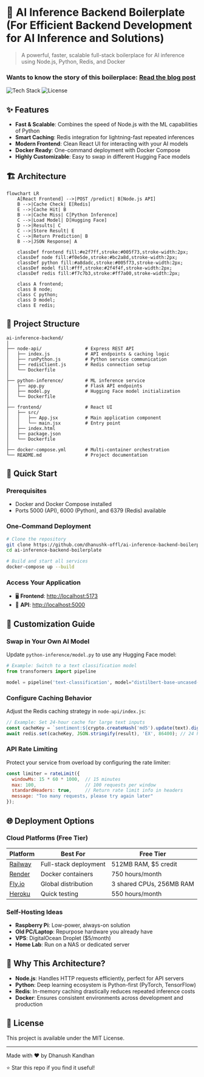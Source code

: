 # 🚀 AI Inference Backend Boilerplate (For Efficient Backend Development for AI Inference and Solutions) 

> A powerful, faster, scalable full-stack boilerplace for AI inference using Node.js, Python, Redis, and Docker

### Wants to know the story of this boilerplace: [Read the blog post](https://itzmedhanu.medium.com/how-i-accidentally-built-a-rocket-ship-while-building-an-ai-backend-d61e9d00add4)

![Tech Stack](https://img.shields.io/badge/Stack-Node.js%20%7C%20Python%20%7C%20Redis%20%7C%20Docker-blue)
![License](https://img.shields.io/badge/License-MIT-green)

## ✨ Features

- **Fast & Scalable**: Combines the speed of Node.js with the ML capabilities of Python
- **Smart Caching**: Redis integration for lightning-fast repeated inferences
- **Modern Frontend**: Clean React UI for interacting with your AI models
- **Docker Ready**: One-command deployment with Docker Compose
- **Highly Customizable**: Easy to swap in different Hugging Face models

## 🏗️ Architecture

```mermaid
flowchart LR
    A[React Frontend] -->|POST /predict| B[Node.js API]
    B -->|Cache Check| E[Redis]
    E -->|Cache Hit| B
    B -->|Cache Miss| C[Python Inference]
    C -->|Load Model| D[Hugging Face]
    D -->|Results| C
    C -->|Store Result| E
    C -->|Return Prediction| B
    B -->|JSON Response| A

    classDef frontend fill:#e2f7ff,stroke:#005f73,stroke-width:2px;
    classDef node fill:#f0e5de,stroke:#bc2a8d,stroke-width:2px;
    classDef python fill:#a8dadc,stroke:#005f73,stroke-width:2px;
    classDef model fill:#fff,stroke:#2f4f4f,stroke-width:2px;
    classDef redis fill:#f7c7b3,stroke:#ff7a00,stroke-width:2px;

    class A frontend;
    class B node;
    class C python;
    class D model;
    class E redis;
```

## 📂 Project Structure

```
ai-inference-backend/
│
├── node-api/                # Express REST API
│   ├── index.js             # API endpoints & caching logic
│   ├── runPython.js         # Python service communication
│   ├── redisClient.js       # Redis connection setup
│   └── Dockerfile           
│
├── python-inference/        # ML inference service
│   ├── app.py               # Flask API endpoints
│   ├── model.py             # Hugging Face model initialization
│   └── Dockerfile           
│
├── frontend/                # React UI
│   ├── src/
│   │   ├── App.jsx          # Main application component
│   │   └── main.jsx         # Entry point
│   ├── index.html           
│   ├── package.json         
│   └── Dockerfile           
│
├── docker-compose.yml       # Multi-container orchestration
└── README.md                # Project documentation
```

## 🚀 Quick Start

### Prerequisites

- Docker and Docker Compose installed
- Ports 5000 (API), 6000 (Python), and 6379 (Redis) available

### One-Command Deployment

```bash
# Clone the repository
git clone https://github.com/dhanushk-offl/ai-inference-backend-boilerplate.git
cd ai-inference-backend-boilerplate

# Build and start all services
docker-compose up --build
```

### Access Your Application

- 🖥️ **Frontend**: [http://localhost:5173](http://localhost:5173)
- 🔌 **API**: [http://localhost:5000](http://localhost:5000)

## 🔧 Customization Guide

### Swap in Your Own AI Model

Update `python-inference/model.py` to use any Hugging Face model:

```python
# Example: Switch to a text classification model
from transformers import pipeline

model = pipeline('text-classification', model="distilbert-base-uncased-finetuned-sst-2-english")
```

### Configure Caching Behavior

Adjust the Redis caching strategy in `node-api/index.js`:

```js
// Example: Set 24-hour cache for large text inputs
const cacheKey = `sentiment:${crypto.createHash('md5').update(text).digest('hex')}`;
await redis.set(cacheKey, JSON.stringify(result), 'EX', 86400); // 24 hours
```

### API Rate Limiting

Protect your service from overload by configuring the rate limiter:

```js
const limiter = rateLimit({
  windowMs: 15 * 60 * 1000,  // 15 minutes
  max: 100,                  // 100 requests per window
  standardHeaders: true,     // Return rate limit info in headers
  message: "Too many requests, please try again later"
});
```

## 🌐 Deployment Options

### Cloud Platforms (Free Tier)

| Platform | Best For | Free Tier |
|----------|----------|-----------|
| [Railway](https://railway.app/) | Full-stack deployment | 512MB RAM, $5 credit |
| [Render](https://render.com/) | Docker containers | 750 hours/month |
| [Fly.io](https://fly.io/) | Global distribution | 3 shared CPUs, 256MB RAM |
| [Heroku](https://www.heroku.com/) | Quick testing | 550 hours/month |

### Self-Hosting Ideas

- **Raspberry Pi**: Low-power, always-on solution
- **Old PC/Laptop**: Repurpose hardware you already have
- **VPS**: DigitalOcean Droplet ($5/month)
- **Home Lab**: Run on a NAS or dedicated server


## 🤔 Why This Architecture?

- **Node.js**: Handles HTTP requests efficiently, perfect for API servers
- **Python**: Deep learning ecosystem is Python-first (PyTorch, TensorFlow)
- **Redis**: In-memory caching drastically reduces repeated inference costs
- **Docker**: Ensures consistent environments across development and production


## 📄 License

This project is available under the MIT License.

---

Made with ❤️ by Dhanush Kandhan

⭐ Star this repo if you find it useful!